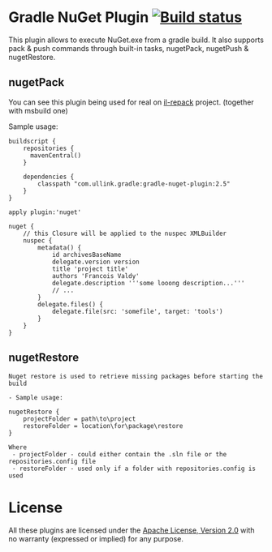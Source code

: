 # Gradle NuGet Plugin [![Build status](https://ci.appveyor.com/api/projects/status/ua9pbginenbf1b1u/branch/master?svg=true)](https://ci.appveyor.com/project/gluck/gradle-nuget-plugin/branch/master)

This plugin allows to execute NuGet.exe from a gradle build.
It also supports pack & push commands through built-in tasks, nugetPack, nugetPush & nugetRestore.

## nugetPack

You can see this plugin being used for real on [il-repack](https://github.com/gluck/il-repack) project.
(together with msbuild one)

Sample usage:

    buildscript {
        repositories {
          mavenCentral()
        }
    
        dependencies {
            classpath "com.ullink.gradle:gradle-nuget-plugin:2.5"
        }
    }
    
    apply plugin:'nuget'

    nuget {
    	// this Closure will be applied to the nuspec XMLBuilder
		nuspec {
			metadata() {
				id archivesBaseName
				delegate.version version
				title 'project title'
				authors 'Francois Valdy'
				delegate.description '''some looong description...'''
				// ...
			}
			delegate.files() {
				delegate.file(src: 'somefile', target: 'tools')
			}
		}
    }
	
## nugetRestore

    Nuget restore is used to retrieve missing packages before starting the build

    - Sample usage:

    nugetRestore {
        projectFolder = path\to\project
		restoreFolder = location\for\package\restore
    }

    Where
     - projectFolder - could either contain the .sln file or the repositories.config file
     - restoreFolder - used only if a folder with repositories.config is used

# License

All these plugins are licensed under the [Apache License, Version 2.0](http://www.apache.org/licenses/LICENSE-2.0.html) with no warranty (expressed or implied) for any purpose.
